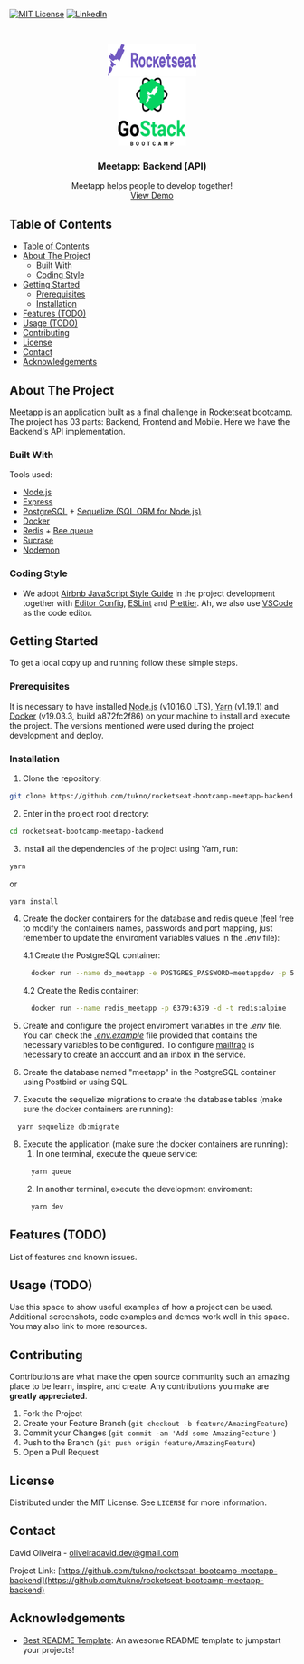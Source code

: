 <!-- PROJECT SHIELDS -->
<!--
*** I'm using markdown "reference style" links for readability.
*** Reference links are enclosed in brackets [ ] instead of parentheses ( ).
*** See the bottom of this document for the declaration of the reference variables
*** for contributors-url, forks-url, etc. This is an optional, concise syntax you may use.
*** https://www.markdownguide.org/basic-syntax/#reference-style-links
-->
<!-- [![Contributors][contributors-shield]][contributors-url] -->
<!-- [![Forks][forks-shield]][forks-url] -->
<!-- [![Stargazers][stars-shield]][stars-url] -->
<!-- [![Issues][issues-shield]][issues-url] -->
[![MIT License][license-shield]][license-url]
[![LinkedIn][linkedin-shield]][linkedin-url]


<!-- PROJECT LOGO -->
<br />


<p align="center">


  <img src="assets/img/logo-rocketseat.svg" alt="Logo Rocketseat" width="156" height="56">
  <br />
  <img src="assets/img/logo-gostack.svg" alt="Logo GoStack" width="120" height="120">


  <h3 align="center"><strong>Meetapp</strong>: Backend (API)</h3>

  <p align="center">
    Meetapp helps people to develop together!
    <!-- <br />
    <a href="#"><strong>Explore the docs »</strong></a>
    <br /> -->
    <br />
    <a href="#">View Demo</a>
  </p>
</p>



<!-- TABLE OF CONTENTS -->
## Table of Contents

- [Table of Contents](#table-of-contents)
- [About The Project](#about-the-project)
  - [Built With](#built-with)
  - [Coding Style](#coding-style)
- [Getting Started](#getting-started)
  - [Prerequisites](#prerequisites)
  - [Installation](#installation)
- [Features (TODO)](#features-todo)
- [Usage (TODO)](#usage-todo)
- [Contributing](#contributing)
- [License](#license)
- [Contact](#contact)
- [Acknowledgements](#acknowledgements)

<!-- ABOUT THE PROJECT -->
## About The Project

<!-- [![Product Name Screen Shot][product-screenshot]](https://example.com) -->

Meetapp is an application built as a final challenge in Rocketseat bootcamp. The project has 03 parts: Backend, Frontend and Mobile. Here we have the Backend's API implementation.


### Built With
Tools used:
* [Node.js](https://nodejs.org)
* [Express](https://github.com/expressjs/express)
* [PostgreSQL](https://www.postgresql.org/) + [Sequelize (SQL ORM for Node.js)](https://github.com/sequelize/sequelize)
* [Docker](https://www.docker.com/)
* [Redis](https://redis.io/) + [Bee queue](https://github.com/bee-queue/bee-queue)
* [Sucrase](https://github.com/alangpierce/sucrase)
* [Nodemon](https://nodemon.io/)

### Coding Style

* We adopt [Airbnb JavaScript Style Guide](https://github.com/airbnb/javascript) in the project development together with [Editor Config](https://editorconfig.org/), [ESLint](https://eslint.org/) and [Prettier](https://prettier.io/). Ah, we also use [VSCode](https://code.visualstudio.com/) as the code editor.

<!-- GETTING STARTED -->
## Getting Started

To get a local copy up and running follow these simple steps.

### Prerequisites

It is necessary to have installed <a href="https://nodejs.org/en/" target="_blank">Node.js</a> (v10.16.0 LTS), <a href="https://yarnpkg.com" target="_blank">Yarn</a> (v1.19.1) and <a href="https://yarnpkg.com" target="_blank">Docker</a> (v19.03.3, build a872fc2f86) on your machine to install and execute the project. The versions mentioned were used during the project development and deploy.

### Installation

1. Clone the repository:
  ```bash
  git clone https://github.com/tukno/rocketseat-bootcamp-meetapp-backend.git
  ```

2. Enter in the project root directory:
  ```bash
  cd rocketseat-bootcamp-meetapp-backend
  ```

3. Install all the dependencies of the project using Yarn, run:
  ```bash
  yarn
  ```
  or
  ```bash
  yarn install
  ```
4. Create the docker containers for the database and redis queue (feel free to modify the containers names, passwords and port mapping, just remember to update the enviroment variables values in the <em>.env</em> file):

   4.1 Create the PostgreSQL container:
    ```bash
      docker run --name db_meetapp -e POSTGRES_PASSWORD=meetappdev -p 5432:5432 -d postgres
    ```
    4.2 Create the Redis container:
    ```bash
      docker run --name redis_meetapp -p 6379:6379 -d -t redis:alpine
    ```
5. Create and configure the project enviroment variables in the <em>.env</em> file. You can check the <em>[.env.example](/.env.example)</em> file provided that contains the necessary variables to be configured. To configure [mailtrap](https://mailtrap.io/) is necessary to create an account and an inbox in the service.

6.  Create the database named "meetapp" in the PostgreSQL container using Postbird or using SQL.


7. Execute the sequelize migrations to create the database tables (make sure the docker containers are running):
  ```bash
    yarn sequelize db:migrate
  ```
8. Execute the application (make sure the docker containers are running):
   1. In one terminal, execute the queue service:
    ```bash
      yarn queue
    ```
   2. In another terminal, execute the development enviroment:
    ```bash
      yarn dev
    ```

## Features (TODO)
List of features and known issues.

<!-- USAGE EXAMPLES -->
## Usage (TODO)

Use this space to show useful examples of how a project can be used. Additional screenshots, code examples and demos work well in this space. You may also link to more resources.

<!-- CONTRIBUTING -->
## Contributing

Contributions are what make the open source community such an amazing place to be learn, inspire, and create. Any contributions you make are **greatly appreciated**.

1. Fork the Project
2. Create your Feature Branch (`git checkout -b feature/AmazingFeature`)
3. Commit your Changes (`git commit -am 'Add some AmazingFeature'`)
4. Push to the Branch (`git push origin feature/AmazingFeature`)
5. Open a Pull Request

<!-- LICENSE -->
## License

Distributed under the MIT License. See `LICENSE` for more information.

<!-- CONTACT -->
## Contact

David Oliveira - oliveiradavid.dev@gmail.com

Project Link: [https://github.com/tukno/rocketseat-bootcamp-meetapp-backend](https://github.com/tukno/rocketseat-bootcamp-meetapp-backend)



<!-- ACKNOWLEDGEMENTS -->
## Acknowledgements

* [Best README Template](https://github.com/othneildrew/Best-README-Template): An awesome README template to jumpstart your projects!





<!-- MARKDOWN LINKS & IMAGES -->
<!-- https://www.markdownguide.org/basic-syntax/#reference-style-links -->
[license-shield]: https://img.shields.io/github/license/tukno/rocketseat-bootcamp-meetapp-backend.svg?style=flat-square
[license-url]: https://github.com/tukno/rocketseat-bootcamp-meetapp-backend/blob/master/LICENSE.txt
[linkedin-shield]: https://img.shields.io/badge/-LinkedIn-black.svg?style=flat-square&logo=linkedin&colorB=555
[linkedin-url]: https://linkedin.com/in/oliveiradav
